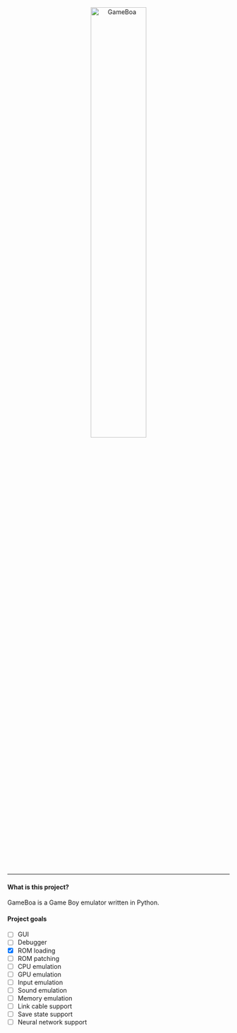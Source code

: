 <div align="center">
  <img src="./project/resources/gui/icons/icon.png" alt="GameBoa" width=50%>
</div>

---

#### What is this project?
GameBoa is a Game Boy emulator written in Python.

#### Project goals
- [ ] GUI
- [ ] Debugger
- [X] ROM loading
- [ ] ROM patching
- [ ] CPU emulation
- [ ] GPU emulation
- [ ] Input emulation
- [ ] Sound emulation
- [ ] Memory emulation
- [ ] Link cable support
- [ ] Save state support
- [ ] Neural network support
